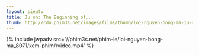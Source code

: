 ```yaml
---
layout: sieutv
title: Ju on: The Beginning of...
thumb: http://cdn.phim3s.net/images/films/thumb/loi-nguyen-bong-ma-ju-on-the-beginning-of-the-end-2014.jpg
---
```

{% include jwpadv src='//phim3s.net/phim-le/loi-nguyen-bong-ma_8071/xem-phim//video.mp4' %}